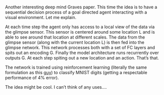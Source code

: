 Another interesting deep mind Graves paper. This time the idea is to have a sequential decision process of a goal directed agent interacting with a visual environment. Let me explain.

At each time step the agent only has access to a local view of the data via the glimpse sensor. This sensor is centered around some location L and is able to see around that location at different scales. The data from the glimpse sensor (along with the current location L) is then fed into the glimpse network. This network processes both with a set of FC layers and spits out an encoding G. Finally the model architecture runs recurrently over outputs G. At each step spiting out a new location and an action. That’s that.

The network is trained using reinforcement learning (literally the same formulation as this [guy](https://github.com/knathanieltucker/deeplearning-papernotes/blob/master/notes/NEURAL_ARCHITECTURE_SEARCH_WITH_REINFORCEMENT_LEARNING.md)) to classify MNIST digits (getting a respectable performance of 4% error). 

The idea might be cool. I can’t think of any uses….
